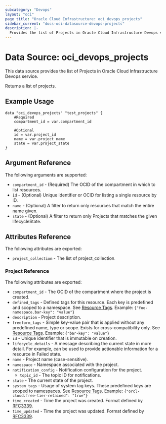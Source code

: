 ```yaml
---
subcategory: "Devops"
layout: "oci"
page_title: "Oracle Cloud Infrastructure: oci_devops_projects"
sidebar_current: "docs-oci-datasource-devops-projects"
description: |-
  Provides the list of Projects in Oracle Cloud Infrastructure Devops service
---
```


# Data Source: oci_devops_projects
This data source provides the list of Projects in Oracle Cloud Infrastructure Devops service.

Returns a list of projects.

## Example Usage

```hcl
data "oci_devops_projects" "test_projects" {
	#Required
	compartment_id = var.compartment_id

	#Optional
	id = var.project_id
	name = var.project_name
	state = var.project_state
}
```

## Argument Reference

The following arguments are supported:

* `compartment_id` - (Required) The OCID of the compartment in which to list resources.
* `id` - (Optional) Unique identifier or OCID for listing a single resource by ID.
* `name` - (Optional) A filter to return only resources that match the entire name given.
* `state` - (Optional) A filter to return only Projects that matches the given lifecycleState.


## Attributes Reference

The following attributes are exported:

* `project_collection` - The list of project_collection.

### Project Reference

The following attributes are exported:

* `compartment_id` - The OCID of the compartment where the project is created.
* `defined_tags` - Defined tags for this resource. Each key is predefined and scoped to a namespace. See [Resource Tags](https://docs.cloud.oracle.com/iaas/Content/General/Concepts/resourcetags.htm). Example: `{"foo-namespace.bar-key": "value"}`
* `description` - Project description.
* `freeform_tags` - Simple key-value pair that is applied without any predefined name, type or scope. Exists for cross-compatibility only.  See [Resource Tags](https://docs.cloud.oracle.com/iaas/Content/General/Concepts/resourcetags.htm). Example: `{"bar-key": "value"}`
* `id` - Unique identifier that is immutable on creation.
* `lifecycle_details` - A message describing the current state in more detail. For example, can be used to provide actionable information for a resource in Failed state.
* `name` - Project name (case-sensitive).
* `namespace` - Namespace associated with the project.
* `notification_config` - Notification configuration for the project.
	* `topic_id` - The topic ID for notifications.
* `state` - The current state of the project.
* `system_tags` - Usage of system tag keys. These predefined keys are scoped to namespaces. See [Resource Tags](https://docs.cloud.oracle.com/iaas/Content/General/Concepts/resourcetags.htm). Example: `{"orcl-cloud.free-tier-retained": "true"}`
* `time_created` - Time the project was created. Format defined by [RFC3339](https://datatracker.ietf.org/doc/html/rfc3339).
* `time_updated` - Time the project was updated. Format defined by [RFC3339](https://datatracker.ietf.org/doc/html/rfc3339).

